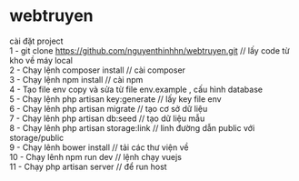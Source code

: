 # webtruyen<br>
cài đặt project<br>
1 - git clone https://github.com/nguyenthinhhn/webtruyen.git // lấy code từ kho về máy local<br>
2 - Chạy lệnh composer install                                  // cài composer <br> 
3 - Chạy lệnh npm install                                       // cài npm <br> 
4 - Tạo file env copy và sửa từ file env.example , cấu hình database<br>
5 - Chạy lệnh php artisan key:generate                          // lấy key file env  <br>
6 - Chạy lênh php artisan migrate                               // tạo cơ sở dữ liệu <br> 
7 - Chạy lênh php artisan db:seed                               // tạo dữ liệu mẫu <br> 
8 - Chạy lênh php artisan storage:link                          // linh đường dẫn public với storage/public <br> 
9 - Chạy lênh bower install                                     // tải các thư viện về <br> 
10 - Chạy lênh npm run dev                                      // lệnh chạy vuejs <br> 
11 - Chạy php artisan server                                    // để run host <br> 

